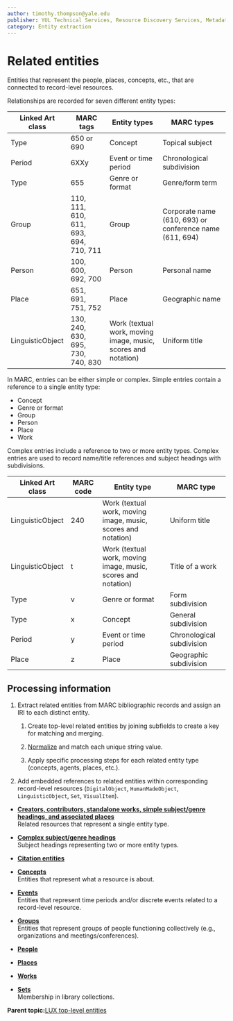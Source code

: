 ```yaml
---
author: timothy.thompson@yale.edu
publisher: YUL Technical Services, Resource Discovery Services, Metadata Services Unit
category: Entity extraction
---
```


# Related entities

Entities that represent the people, places, concepts, etc., that are connected to record-level resources.

Relationships are recorded for seven different entity types:

|Linked Art class|MARC tags|Entity types|MARC types|
|----------------|---------|------------|----------|
|Type|650 or 690|Concept|Topical subject|
|Period|6XXy|Event or time period|Chronological subdivision|
|Type|655|Genre or format|Genre/form term|
|Group|110, 111, 610, 611, 693, 694, 710, 711|Group|Corporate name \(610, 693\) or conference name \(611, 694\)|
|Person|100, 600, 692, 700|Person|Personal name|
|Place|651, 691, 751, 752|Place|Geographic name|
|LinguisticObject|130, 240, 630, 695, 730, 740, 830|Work \(textual work, moving image, music, scores and notation\)|Uniform title|

In MARC, entries can be either simple or complex. Simple entries contain a reference to a single entity type:

-   Concept
-   Genre or format
-   Group
-   Person
-   Place
-   Work

Complex entries include a reference to two or more entity types. Complex entries are used to record name/title references and subject headings with subdivisions.

|Linked Art class|MARC code|Entity type|MARC type|
|----------------|---------|-----------|---------|
|LinguisticObject|240|Work \(textual work, moving image, music, scores and notation\)|Uniform title|
|LinguisticObject|t|Work \(textual work, moving image, music, scores and notation\)|Title of a work|
|Type|v|Genre or format|Form subdivision|
|Type|x|Concept|General subdivision|
|Period|y|Event or time period|Chronological subdivision|
|Place|z|Place|Geographic subdivision|

## Processing information

1.  Extract related entities from MARC bibliographic records and assign an IRI to each distinct entity.

    1.  Create top-level related entities by joining subfields to create a key for matching and merging.

    2.  [Normalize](../glossary/normalization.md) and match each unique string value.

    3.  Apply specific processing steps for each related entity type \(concepts, agents, places, etc.\).

2.  Add embedded references to related entities within corresponding record-level resources \(`DigitalObject`, `HumanMadeObject`, `LinguisticObject`, `Set`, `VisualItem`\).


-   **[Creators, contributors, standalone works, simple subject/genre headings, and associated places](../tasks/concepts/simple_subject_headings.md)**  
Related resources that represent a single entity type.
-   **[Complex subject/genre headings](../tasks/concepts/complex_subject_headings.md)**  
Subject headings representing two or more entity types.
-   **[Citation entities](../tasks/citation_entities.md)**  

-   **[Concepts](../concepts/concepts.md)**  
Entities that represent what a resource is about.
-   **[Events](../concepts/events.md)**  
Entities that represent time periods and/or discrete events related to a record-level resource.
-   **[Groups](../concepts/groups.md)**  
Entities that represent groups of people functioning collectively \(e.g., organizations and meetings/conferences\).
-   **[People](../concepts/people.md)**  

-   **[Places](../concepts/places.md)**  

-   **[Works](../concepts/works.md)**  

-   **[Sets](../concepts/related_sets.md)**  
Membership in library collections.

**Parent topic:**[LUX top-level entities](../concepts/lux_top-level_entities.md)

